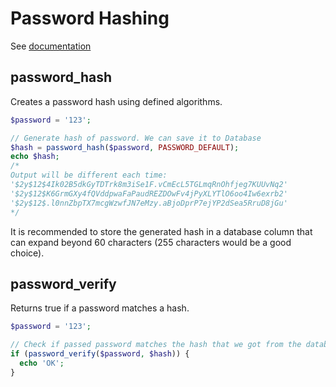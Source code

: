 # Password Hashing

See [documentation](https://www.php.net/manual/en/book.password.php)

## password_hash

Creates a password hash using defined algorithms.

```php
$password = '123';

// Generate hash of password. We can save it to Database
$hash = password_hash($password, PASSWORD_DEFAULT);
echo $hash;
/*
Output will be different each time:
'$2y$12$4Ik02B5dkGyTDTrk8m3iSe1F.vCmEcL5TGLmqRnOhfjeg7KUUvNq2'
'$2y$12$K6GrmGXy4fQVddpwaFaPaudREZDOwFv4jPyXLYTlO6oo4Iw6exrb2'
'$2y$12$.l0nnZbpTX7mcgWzwfJN7eMzy.aBjoDprP7ejYP2dSea5RruD8jGu'
*/
```

It is recommended to store the generated hash in a database column that can expand beyond 
60 characters (255 characters would be a good choice).

## password_verify

Returns true if a password matches a hash.

```php
$password = '123';

// Check if passed password matches the hash that we got from the database
if (password_verify($password, $hash)) {
  echo 'OK';
}
```

